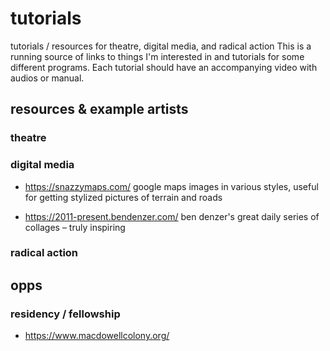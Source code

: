 # tutorials
tutorials / resources for theatre, digital media, and radical action
This is a running source of links to things I'm interested in and tutorials for some different programs. Each tutorial should have an accompanying video with audios or manual.

## resources & example artists

### theatre

### digital media

- <https://snazzymaps.com/> google maps images in various styles, useful for getting stylized pictures of terrain and roads

- <https://2011-present.bendenzer.com/> ben denzer's great daily series of collages – truly inspiring

### radical action

## opps

### residency / fellowship

- <https://www.macdowellcolony.org/>
